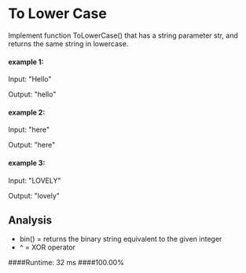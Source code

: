 # To Lower Case

Implement function ToLowerCase() that has a string parameter str, and returns the same string in lowercase.


#### example 1:
Input: "Hello"

Output: "hello"

#### example 2:
Input: "here"

Output: "here"

#### example 3:
Input: "LOVELY"

Output: "lovely"


## Analysis

* bin() = returns the binary string equivalent to the given integer
* ^ = XOR operator


####Runtime: 32 ms
####100.00%
